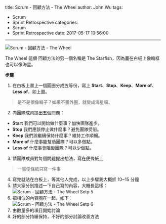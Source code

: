title: Scrum - 回顧方法 - The Wheel
author: John Wu
tags:
  - Scrum
  - Sprint Retrospective
categories:
  - Scrum
  - Sprint Retrospective
date: 2017-05-17 10:56:00
---
![Scrum - 回顧方法 - The Wheel](/images/pasted-119.png)

The Wheel 這個 回顧方法的另一個名稱是 The Starfish，因為畫在白板上像輪框也可以像海星。

<!-- more -->

**步驟**

1. 在白板上畫上一個圓圈分成五等份，寫上 **Start**、**Stop**、**Keep**、**More of**、**Less of**，如上圖。  
 > 是不是很像輪子？如果不畫外圈，就變成海星囉。  
2. 向團隊成員提出五個問題：
 * **Start** 我們可以開始做什麼事？加快團隊進步。  
 * **Stop** 我們應該停止做什麼事？避免團隊受阻。  
 * **Keep** 我們該繼續保持什麼事？維持工作順暢。  
 * **More of** 什麼事能幫助團隊？可以多做點。  
 * **Less of** 什麼事會阻礙團隊？可以少做點。  
3. 請團隊成員對每個問題提出想法，寫在便條紙上  
 > 一張便條紙只寫一件事  
4. 寫完就貼在白板上，等其他人完成，以上步驟我大概抓 10~15 分鐘  
5. 請大家分別描述一下自己寫的內容，大概長這樣： 
![Scrum - 回顧方法 - The Wheel Setp 5](/images/pasted-120.png)
6. 把相似的內容圈在一起，如下：  
![Scrum - 回顧方法 - The Wheel Setp 6](/images/pasted-121.png)
7. 由數量多的項目開始討論  
8. 好的部分持續保持，不好的部分討論改善方法  